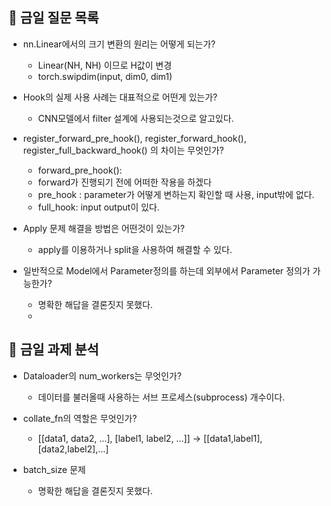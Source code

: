 ## 📒 금일 질문 목록

- nn.Linear에서의 크기 변환의 원리는 어떻게 되는가?

  - Linear(NH, NH) 이므로 H값이 변경
  - torch.swipdim(input, dim0, dim1)

- Hook의 실제 사용 사례는 대표적으로 어떤게 있는가?

  - CNN모델에서 filter 설계에 사용되는것으로 알고있다.

- register_forward_pre_hook(), register_forward_hook(), register_full_backward_hook() 의 차이는 무엇인가?

  - forward_pre_hook():
  - forward가 진행되기 전에 어떠한 작용을 하겠다
  - pre_hook : parameter가 어떻게 변하는지 확인할 때 사용, input밖에 없다.
  - full_hook: input output이 있다.

- Apply 문제 해결을 방법은 어떤것이 있는가?

  - apply를 이용하거나 split을 사용하여 해결할 수 있다.

- 일반적으로 Model에서 Parameter정의를 하는데 외부에서 Parameter 정의가 가능한가?

  - 명확한 해답을 결론짓지 못했다.
  - 
## 📎 금일 과제 분석

- Dataloader의 num_workers는 무엇인가?

  - 데이터를 불러올때 사용하는 서브 프로세스(subprocess) 개수이다.

- collate_fn의 역할은 무엇인가?

  - [[data1, data2, ...], [label1, label2, ...]] → [[data1,label1],[data2,label2],...]

- batch_size 문제

  - 명확한 해답을 결론짓지 못했다.
